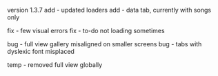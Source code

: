 version 1.3.7
add - updated loaders
add - data tab, currently with songs only

fix - few visual errors
fix - to-do not loading sometimes

bug - full view gallery misaligned on smaller screens
bug - tabs with dyslexic font misplaced

temp - removed full view globally